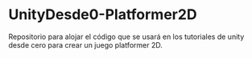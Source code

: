 # UnityDesde0-Platformer2D
Repositorio para alojar el código que se usará en los tutoriales de unity desde cero para crear un juego platformer 2D.

